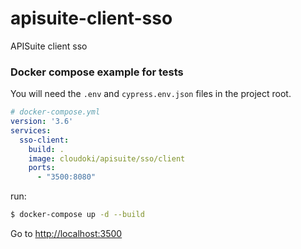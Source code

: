# apisuite-client-sso
APISuite client sso


### Docker compose example for tests

You will need the `.env` and `cypress.env.json` files in the project root.

```yml
# docker-compose.yml
version: '3.6'
services:
  sso-client:
    build: .
    image: cloudoki/apisuite/sso/client
    ports:
      - "3500:8080"
```

run:

```bash
$ docker-compose up -d --build
```

Go to [http://localhost:3500](http://localhost:3500)
